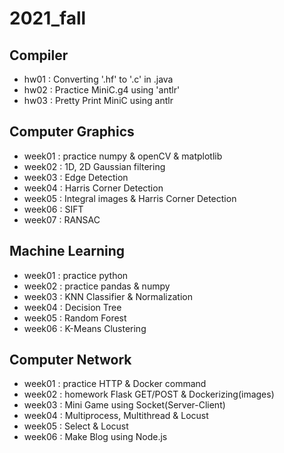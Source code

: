 # 2021_fall

## Compiler
  - hw01 : Converting '.hf' to '.c' in .java
  - hw02 : Practice MiniC.g4 using 'antlr'
  - hw03 : Pretty Print MiniC using antlr

## Computer Graphics
  - week01 : practice numpy & openCV & matplotlib 
  - week02 : 1D, 2D Gaussian filtering 
  - week03 : Edge Detection
  - week04 : Harris Corner Detection
  - week05 : Integral images & Harris Corner Detection
  - week06 : SIFT
  - week07 : RANSAC 

## Machine Learning
  - week01 : practice python
  - week02 : practice pandas & numpy
  - week03 : KNN Classifier & Normalization 
  - week04 : Decision Tree
  - week05 : Random Forest
  - week06 : K-Means Clustering
  
## Computer Network
  - week01 : practice HTTP & Docker command
  - week02 : homework Flask GET/POST & Dockerizing(images)
  - week03 : Mini Game using Socket(Server-Client)
  - week04 : Multiprocess, Multithread & Locust
  - week05 : Select & Locust
  - week06 : Make Blog using Node.js
